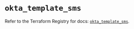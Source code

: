 # `okta_template_sms`

Refer to the Terraform Registry for docs: [`okta_template_sms`](https://registry.terraform.io/providers/okta/okta/4.6.3/docs/resources/template_sms).
